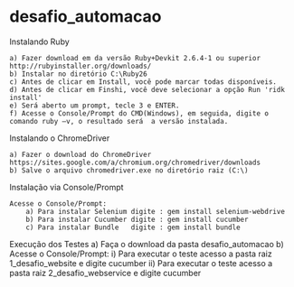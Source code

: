 # desafio_automacao

Instalando Ruby

	a) Fazer download em da versão Ruby+Devkit 2.6.4-1 ou superior http://rubyinstaller.org/downloads/
	b) Instalar no diretório C:\Ruby26
	c) Antes de clicar em Install, você pode marcar todas disponíveis.
	d) Antes de clicar em Finshi, você deve selecionar a opção Run 'ridk install'
	e) Será aberto um prompt, tecle 3 e ENTER.
	f) Acesse o Console/Prompt do CMD(Windows), em seguida, digite o comando ruby –v, o resultado será  a versão instalada.
	
Instalando o ChromeDriver 

	a) Fazer o download do ChromeDriver https://sites.google.com/a/chromium.org/chromedriver/downloads
	b) Salve o arquivo chromedriver.exe no diretório raiz (C:\)

Instalação via Console/Prompt

	Acesse o Console/Prompt:
		a) Para instalar Selenium digite : gem install selenium-webdrive
		b) Para instalar Cucumber digite : gem install cucumber
		c) Para instalar Bundle   digite : gem install bundle
	
Execução dos Testes
	a) Faça o download da pasta desafio_automacao
	b) Acesse o Console/Prompt:
		i) Para executar o teste acesso a pasta raiz 1_desafio_website e digite cucumber
		ii) Para executar o teste acesso a pasta raiz 2_desafio_webservice e digite cucumber
	
